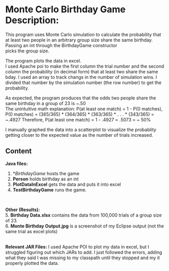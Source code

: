 # Monte Carlo Birthday Game Description:

This program uses Monte Carlo simulation to calculate
the probability that at least two people in an arbitrary group size
share the same birthday. Passing an int through the BirthdayGame constructor  
picks the group size. <br>

The program plots the data in excel. <br>
I used Apache poi to make the first column the trial number
and the second column the probability (in decimal form)
that at least two share the same bday. I used an array to track 
changs in the number of simulation wins. I divided that number by 
the simulation number (the row number) to get the probability.<br>


As expected, the program produces that the odds two people 
share the same birthday in a group of 23 is ~.50 <br>
The unintuitive math explanation: P(at least one match) = 1 - P(0 matches),
P(0 matches) = (365/365) * (364/365) * (363/365) * . . . * (343/365) = ~.4927
Therefore, P(at least one match) = 1 - .4927 = .5073 = ~ 50%<br>

I manually graphed the data into a scatterplot to 
visualize the probablity getting closer to the expected
value as the number of trials increased. 

## Content

**Java files:**
1. **BirthdayGame* hosts the game
2. **Person** holds birthday as an int
3. **PlotDataInExcel** gets the data and puts it into excel
4. **TestBirthdayGame** runs the game.
<br>

**Other (Results):** <br>
5. **Birthday Data.xlsx** contains the data from 100,000 trials of a group size of 23. <br>
6. **Monte Birthday Output.jpg** is a screenshot of my Eclipse output (not the same trial as excel plots)<br><br>

**Relevant JAR Files:**
I used Apache POI to plot my data in excel, but I struggled figuring out which
JARs to add. I just followed the errors, adding what they said I was missing to my classpath until they stopped
and my it properly plotted the data. 
